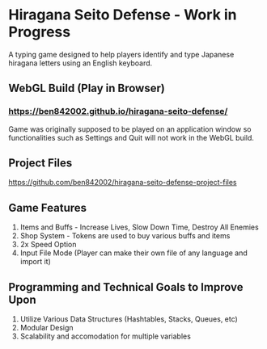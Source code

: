 # Hiragana Seito Defense - Work in Progress
A typing game designed to help players identify and type Japanese hiragana letters using an English keyboard.  

## WebGL Build (Play in Browser)
### https://ben842002.github.io/hiragana-seito-defense/  

Game was originally supposed to be played on an application window so functionalities such as Settings and Quit will not work in the WebGL build.

## Project Files
https://github.com/ben842002/hiragana-seito-defense-project-files

## Game Features
1. Items and Buffs - Increase Lives, Slow Down Time, Destroy All Enemies
2. Shop System - Tokens are used to buy various buffs and items 
3. 2x Speed Option
4. Input File Mode (Player can make their own file of any language and import it)

## Programming and Technical Goals to Improve Upon
1. Utilize Various Data Structures (Hashtables, Stacks, Queues, etc)
2. Modular Design
3. Scalability and accomodation for multiple variables
